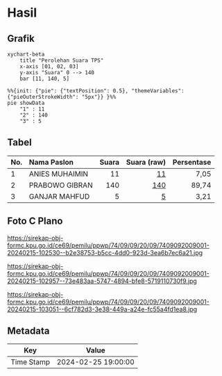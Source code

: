 # Hasil

## Grafik

```mermaid
xychart-beta
    title "Perolehan Suara TPS"
    x-axis [01, 02, 03]
    y-axis "Suara" 0 --> 140
    bar [11, 140, 5]
```

```mermaid
%%{init: {"pie": {"textPosition": 0.5}, "themeVariables": {"pieOuterStrokeWidth": "5px"}} }%%
pie showData
    "1" : 11
    "2" : 140
    "3" : 5
```

## Tabel

| No. | Nama Paslon    | Suara | Suara (raw) | Persentase |
|:--- |:-------------- | -----:| -----------:| ----------:|
| 1   | ANIES MUHAIMIN | 11    | [11][p-1]   | 7,05       |
| 2   | PRABOWO GIBRAN | 140   | [140][p-2]  | 89,74      |
| 3   | GANJAR MAHFUD  | 5     | [5][p-3]    | 3,21       |


[p-1]: https://github.com/gigit-pemilu/pemilu-2024-74-sulawesi-tenggara/blob/main/pilpres/hitung-suara/sub/74-sulawesi-tenggara/sub/09-konawe-utara/sub/09-andowia/sub/2009-puusuli/sub/001-tps/sub/paslon-1.txt
[p-2]: https://github.com/gigit-pemilu/pemilu-2024-74-sulawesi-tenggara/blob/main/pilpres/hitung-suara/sub/74-sulawesi-tenggara/sub/09-konawe-utara/sub/09-andowia/sub/2009-puusuli/sub/001-tps/sub/paslon-2.txt
[p-3]: https://github.com/gigit-pemilu/pemilu-2024-74-sulawesi-tenggara/blob/main/pilpres/hitung-suara/sub/74-sulawesi-tenggara/sub/09-konawe-utara/sub/09-andowia/sub/2009-puusuli/sub/001-tps/sub/paslon-3.txt

## Foto C Plano

https://sirekap-obj-formc.kpu.go.id/ce69/pemilu/ppwp/74/09/09/20/09/7409092009001-20240215-102530--b2e38753-b5cc-4dd0-923d-3ea6b7ec6a21.jpg

https://sirekap-obj-formc.kpu.go.id/ce69/pemilu/ppwp/74/09/09/20/09/7409092009001-20240215-102957--73e483aa-5747-4894-bfe8-5719110730f9.jpg

https://sirekap-obj-formc.kpu.go.id/ce69/pemilu/ppwp/74/09/09/20/09/7409092009001-20240215-103051--6cf782d3-3e38-449a-a24e-fc55a4fd1ea8.jpg


## Metadata

| Key        | Value               |
| ---------- | ------------------- |
| Time Stamp | 2024-02-25 19:00:00 |



